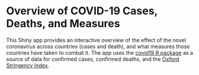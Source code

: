 # Overview of COVID-19 Cases, Deaths, and Measures
This Shiny app provides an interactive overview of the effect of the novel coronavirus across countries (cases and death), and what measures those countries have taken to combat it. The app uses the [covid19 R package](https://covid19datahub.io/) as a source of data for confirmed cases, confirmed deaths, and the [Oxford Stringency Index](https://covidtracker.bsg.ox.ac.uk/about-api).